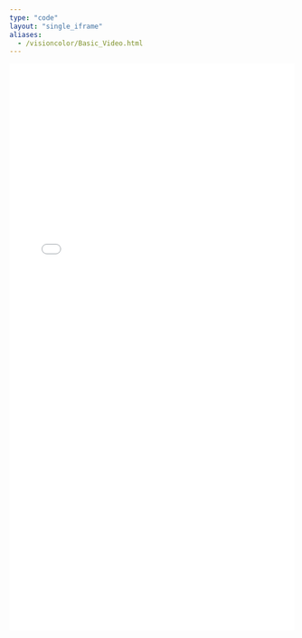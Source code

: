 ```yaml
---
type: "code"
layout: "single_iframe"
aliases:
  - /visioncolor/Basic_Video.html
---
```


<iframe class="bad-iframe" src="/pages/Basic_Video.html" style="border: 0" width="100%" height="1000" referrerpolicy="same-origin" seamless></iframe>

<!-- 
---
type: "code"
layout: "single"
title: "Basic Video Tools: A Matlab Toolbox for Video Data and Spatio-Temporal Vision Models (J. Malo, J. Gutirrez and V. Laparra (c) Universitat de Valncia 1996 - 2014)"
---
# What is in BasicVideoTools?
BasicVideoTools is a Matlab/Octave Toolbox intendend to deal with video data and spatio-temporal vision models. In particular, it includes convenient *.m files to:
- Read standard (VQEG and LIVE) video data
- Rearrange video data (as for instance to perform statistical  analysis)
- Generate controlled sequences (controlled contrast, texture, and  2d and 3d speed)
- Compute 3D Fourier transforms
- Play with motion perception models (spatial texture and  motion-sensitive cells of LGN, V1 and MT, and spatio-temporal CSF)
- Visualize movies (achromatic only)

# What is not in BasicVideoTools?

BasicVideoTools does not include:
- Optical flow or motion estimation/compensation algorithms 
- Video Coding algorithms
- Video Quality Mesures
  
  If you are looking for the above, please consider downloading   other Toolboxes:

- Motion estimation:
  - Video_coding.html  ([Hierarchical Block Matching](http://www.scholarpedia.org/article/Optic_flow))
- [Video Coding (improved MPEG)](./../../videocodingtools/content) 
- [Video Quality](./../../videoqualitytools/content) 

# Download BasicVideoTools!

- [The code](https://huggingface.co/datasets/isp-uv-es/Web_site_legacy/resolve/main/code/soft_imvideo/vista_toolbox/BasicVideoTools_code.zip) (version 1.0. Use this version only for compatibility with the code in the experiments of the motion-aftereffect paper).

- [The code](https://huggingface.co/datasets/isp-uv-es/Web_site_legacy/resolve/main/code/soft_imvideo/basic_video/BasicVideoTools_v3.zip) (version 3.0 -Not only improved sampling functions and additional motion sensitive cells, but also more things)

- Optional data (not necessary to run the code):  If you use these data please cite the VQEG and LIVE databases (for video), and the CVC Barcelona Database (for images)

  - [Image data](https://huggingface.co/datasets/isp-uv-es/Web_site_legacy/resolve/main/code/soft_imvideo/basic_video/image_data.zip) (1.8 GB). Luminance images from the CVC Barcelona Calibrated Image Database.
  
  - [Video data](https://huggingface.co/datasets/isp-uv-es/Web_site_legacy/resolve/main/code/soft_imvideo/basic_video/video_data.rar) (2.6 GB): Raw videos from the VQEG and LIVE video databases.

# Installation and Requirements

- Download the BasicVideoTools file(s)
- Decompress at your machine in the folder BasicVideoTools (no location restrictions for this folder)
- Update the matlab/octave path including all subfolders
- Tested on Matlab 2006b and posterior Matlab versions

* Video and image data are only required if you want to gather statistics from natural videos or from natural images with controlled speed

# How to get started?
For a general overview please take a look at the contents.m file, or (after you included it in th path) just look for help by typing the name of the folder, for instance: help BasicVideoTools_v2.

For additional details on how to use the functions in practice, see the demos:

- **demo_motion_programs**, demo on how to use most functions (except random dots and newtonian sequences).
- **example_random_dots_sequence**, demo on random dots sequences with controlled flow.
- **example_newtonian_sequence**, demo on physics-controlled sequences. -->
